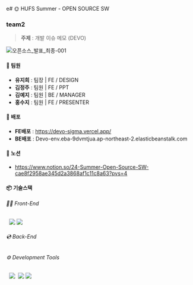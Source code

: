 e# 🌞 HUFS Summer - OPEN SOURCE SW
### team2

> **주제** : 개발 이슈 메모 (DEVO)

![오픈소스_발표_최종-001](https://github.com/user-attachments/assets/8a701c7a-92bd-470e-b418-ed5ce8c9389e)

#### 👥 팀원
- **유지희** : 팀장 | FE / DESIGN
- **김정주** : 팀원 | FE / PPT
- **김예지** : 팀원 | BE / MANAGER
- **홍수지** : 팀원 | FE / PRESENTER

#### 🔗 배포
- **FE배포** : https://devo-sigma.vercel.app/
- **BE배포** : Devo-env.eba-9dvmtjua.ap-northeast-2.elasticbeanstalk.com 

#### 📘 노션
- https://www.notion.so/24-Summer-Open-Source-SW-cae8f2958ae345d2a3868af1c11c8a63?pvs=4 


#### 📦 기술스택
###### 👩‍💻 Front-End
&nbsp; <img src="https://img.shields.io/badge/React-61DAFB?style=flat&logo=react&logoColor=white">&nbsp;<img src="https://img.shields.io/badge/styled-components-DB7093?style=flat&logo=styled-components&logoColor=white">
###### 💿 Back-End


###### ⚙️ Development Tools
&nbsp; <img src="https://img.shields.io/badge/GitHub-181717?style=flat&logo=github&logoColor=white">&nbsp;&nbsp;<img src="https://img.shields.io/badge/Notion-000?style=flat&logo=notion&logoColor=white">&nbsp;<img src="https://img.shields.io/badge/Figma-F24E1E?style=flat&logo=figma&logoColor=white">
